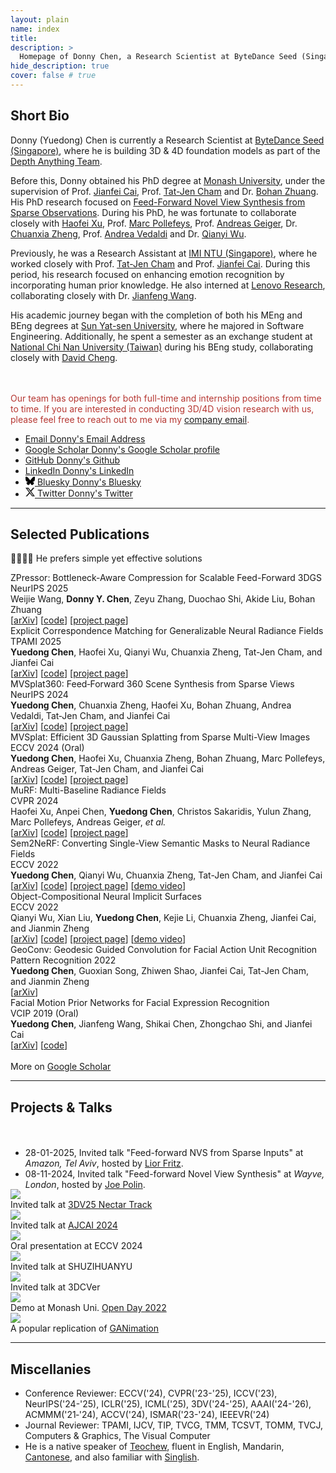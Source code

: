 ```yaml
---
layout: plain 
name: index
title: 
description: >
  Homepage of Donny Chen, a Research Scientist at ByteDance Seed (Singapore), working on 3D/4D vision. Views are his own.
hide_description: true
cover: false # true
---
```


<h2 class="h1 index-header" id="about">Short Bio </h2>

Donny (Yuedong) Chen is currently a Research Scientist at [ByteDance Seed (Singapore)](https://seed.bytedance.com/en/), where he is building 3D & 4D foundation models as part of the [Depth Anything Team](https://github.com/DepthAnything).

Before this, Donny obtained his PhD degree at [Monash University](https://www.monash.edu), under the supervision of Prof. [Jianfei Cai](https://jianfei-cai.github.io), Prof. [Tat-Jen Cham](https://personal.ntu.edu.sg/astjcham/) and Dr. [Bohan Zhuang](https://bohanzhuang.github.io/). His PhD research focused on [Feed-Forward Novel View Synthesis from Sparse Observations](https://bridges.monash.edu/articles/thesis/Feed-Forward_Novel_View_Synthesis_from_Sparse_Observations/29123996). During his PhD, he was fortunate to collaborate closely with [Haofei Xu](https://haofeixu.github.io/), Prof. [Marc Pollefeys](https://people.inf.ethz.ch/marc.pollefeys/), Prof. [Andreas Geiger](http://www.cvlibs.net/), Dr. [Chuanxia Zheng](https://physicalvision.github.io/people/~chuanxia), Prof. [Andrea Vedaldi](https://www.robots.ox.ac.uk/~vedaldi/) and Dr. [Qianyi Wu](https://wuqianyi.top/).

Previously, he was a Research Assistant at [IMI NTU (Singapore)](http://web.archive.org/web/20200812205019/https://imi.ntu.edu.sg/Pages/Home.aspx), where he worked closely with Prof. [Tat-Jen Cham](https://personal.ntu.edu.sg/astjcham/) and Prof. [Jianfei Cai](https://jianfei-cai.github.io). During this period, his research focused on enhancing emotion recognition by incorporating human prior knowledge. He also interned at [Lenovo Research](https://research.lenovo.com/webapp/view_English/researchField.html), collaborating closely with Dr. [Jianfeng Wang](https://jianf-wang.github.io/personal/).

His academic journey began with the completion of both his MEng and BEng degrees at [Sun Yat-sen University](https://www.sysu.edu.cn/sysuen/), where he majored in Software Engineering. Additionally, he spent a semester as an exchange student at [National Chi Nan University (Taiwan)](https://www.ncnu.edu.tw/?Lang=en) during his BEng study, collaborating closely with [David Cheng](https://www.linkedin.com/in/hui-sheng-cheng/).


<!-- <p style="color: red;font-weight: bold;"> -->
<p style="color: #B63732;">
<br><br>
Our team has openings for both full-time and internship positions from time to time. If you are interested in conducting 3D/4D vision research with us, please feel free to reach out to me via my <a href="mailto:donny.chen@bytedance.com">company email</a>.
<!-- Actively seeking Research Scientist position (<a href="mailto:donny.chen@outlook.sg">Email</a>, <a href="assets/pdf/Resume_Yuedong_CHEN.pdf">CV</a>) <br /> <br /> -->
<!-- I will present MVSplat360 on-site at NeurIPS24 (13/12 at Vancouver). Let's connect! -->
</p>



<div class="body-social sidebar-social">
  <ul>
    <li> <a href="mailto:donny.chen@outlook.sg" title="donny.chen@outlook.sg" class="no-mark-external" target="_blank"> <span class="icon-mail"></span> <span aria-hidden="true">Email </span><span class="sr-only">Donny's Email Address</span></a></li>
    <li> <a href="https://scholar.google.com/citations?user=GqgGZlQAAAAJ" title="Google Scholar" class="no-mark-external" target="_blank"> <span class="icon-googlescholar"></span> <span aria-hidden="true">Google Scholar </span><span class="sr-only">Donny's Google Scholar profile</span></a></li>
    <li> <a href="https://github.com/donydchen" title="GitHub" class="no-mark-external" target="_blank"> <span class="icon-github"></span> <span aria-hidden="true">GitHub </span><span class="sr-only">Donny's Github</span></a></li>
    <li> <a href="https://www.linkedin.com/in/donydchen" title="LinkedIn" class="no-mark-external" target="_blank"> <span class="icon-linkedin2"></span> <span aria-hidden="true">LinkedIn </span><span class="sr-only">Donny's LinkedIn</span></a></li>
    <li><a href="https://bsky.app/profile/donydchen.bsky.social" title="Bluesky" class="no-mark-external" target="_blank"> <span><svg xmlns="http://www.w3.org/2000/svg" width="15.2" height="15.5" viewBox="0 0 512 512"><!--!Font Awesome Free 6.7.2 by @fontawesome - https://fontawesome.com License - https://fontawesome.com/license/free Copyright 2025 Fonticons, Inc.--><path d="M111.8 62.2C170.2 105.9 233 194.7 256 242.4c23-47.6 85.8-136.4 144.2-180.2c42.1-31.6 110.3-56 110.3 21.8c0 15.5-8.9 130.5-14.1 149.2C478.2 298 412 314.6 353.1 304.5c102.9 17.5 129.1 75.5 72.5 133.5c-107.4 110.2-154.3-27.6-166.3-62.9l0 0c-1.7-4.9-2.6-7.8-3.3-7.8s-1.6 3-3.3 7.8l0 0c-12 35.3-59 173.1-166.3 62.9c-56.5-58-30.4-116 72.5-133.5C100 314.6 33.8 298 15.7 233.1C10.4 214.4 1.5 99.4 1.5 83.9c0-77.8 68.2-53.4 110.3-21.8z"/></svg></span> <span aria-hidden="true">Bluesky </span><span class="sr-only">Donny's Bluesky</span></a></li>
    <li> <a href="https://twitter.com/donydchen" title="Twitter" class="no-mark-external" target="_blank"> <span><svg xmlns="http://www.w3.org/2000/svg" width="15.2" height="15.5" fill="currentColor" class="bi bi-twitter-x" viewBox="0 0 16 16"><path d="M12.6.75h2.454l-5.36 6.142L16 15.25h-4.937l-3.867-5.07-4.425 5.07H.316l5.733-6.57L0 .75h5.063l3.495 4.633L12.601.75Zm-.86 13.028h1.36L4.323 2.145H2.865z"/></svg></span> <span aria-hidden="true">Twitter </span><span class="sr-only">Donny's Twitter</span></a></li>
  </ul>
</div>

---

<h2 class="h1 index-header" id="publications">Selected Publications </h2>
<p class='hl-sen'> 🤖🧠👌🏼 He prefers simple yet effective solutions </p>

<div class="pub">
  <div class="pub-title">ZPressor: Bottleneck-Aware Compression for Scalable Feed-Forward 3DGS</div>
  <div class="pub-venue">NeurIPS 2025</div>
  <div class="pub-authors">Weijie Wang, <b>Donny Y. Chen</b>, Zeyu Zhang, Duochao Shi, Akide Liu, Bohan Zhuang</div>
  <div>[<a href="https://arxiv.org/abs/2505.23734">arXiv</a>] [<a href="https://github.com/ziplab/ZPressor">code</a>] [<a href="https://lhmd.top/zpressor/">project
    page</a>] </div>
</div>

<div class="pub">
  <div class="pub-title">Explicit Correspondence Matching for Generalizable Neural Radiance Fields</div>
  <div class="pub-venue">TPAMI 2025</div>
  <div class="pub-authors"><b>Yuedong Chen</b>, Haofei Xu, Qianyi Wu, Chuanxia Zheng, Tat-Jen Cham, and Jianfei Cai</div>
  <div>[<a href="http://arxiv.org/abs/2304.12294">arXiv</a>] [<a href="https://github.com/donydchen/matchnerf">code</a>] [<a href="https://donydchen.github.io/matchnerf/">project
    page</a>] </div>
</div>

<div class="pub">
  <div class="pub-title">MVSplat360: Feed‑Forward 360 Scene Synthesis from Sparse Views</div>
  <div class="pub-venue">NeurIPS 2024</div>
  <div class="pub-authors"><b>Yuedong Chen</b>, Chuanxia Zheng, Haofei Xu, Bohan Zhuang, Andrea Vedaldi, Tat‑Jen Cham, and Jianfei Cai</div>
  <div>[<a href="https://arxiv.org/abs/2411.04924">arXiv</a>] [<a href="https://github.com/donydchen/mvsplat360">code</a>] [<a href="https://donydchen.github.io/mvsplat360">project page</a>] </div>
  <!-- <div> TL;DR: MVSplat360 is a feed‑forward model that combines 3DGS with SVD to achieve 360° NVS for complex scenes with less than 5 input views. </div>  -->
</div>

<div class="pub">
  <div class="pub-title">MVSplat: Efficient 3D Gaussian Splatting from Sparse Multi-View Images</div>
  <div class="pub-venue">ECCV 2024 (Oral)</div>
  <div class="pub-authors"><b>Yuedong Chen</b>, Haofei Xu, Chuanxia Zheng, Bohan Zhuang, Marc Pollefeys, Andreas Geiger, Tat-Jen Cham, and Jianfei Cai</div>
  <div>[<a href="https://arxiv.org/abs/2403.14627">arXiv</a>] [<a href="https://github.com/donydchen/mvsplat">code</a>] [<a href="https://donydchen.github.io/mvsplat">project
    page</a>] </div>
</div>

<div class="pub">
  <div class="pub-title">MuRF: Multi-Baseline Radiance Fields</div>
  <div class="pub-venue">CVPR 2024</div>
  <div class="pub-authors">Haofei Xu, Anpei Chen, <b>Yuedong Chen</b>, Christos Sakaridis, Yulun Zhang, Marc Pollefeys, Andreas Geiger, <i>et al.</i></div>
  <div>[<a href="https://arxiv.org/abs/2312.04565">arXiv</a>] [<a href="https://github.com/autonomousvision/murf">code</a>] [<a href="https://haofeixu.github.io/murf/">project
    page</a>] </div>
</div>

<div class="pub">
  <div class="pub-title">Sem2NeRF: Converting Single-View Semantic Masks to Neural Radiance Fields</div>
  <div class="pub-venue">ECCV 2022</div>
  <div class="pub-authors"><b>Yuedong Chen</b>, Qianyi Wu, Chuanxia Zheng, Tat-Jen Cham, and Jianfei Cai</div>
  <div>[<a href="https://arxiv.org/abs/2203.10821">arXiv</a>] [<a href="https://github.com/donydchen/sem2nerf">code</a>] [<a href="https://donydchen.github.io/sem2nerf/">project
    page</a>] [<a href="https://www.youtube.com/watch?v=cYr3Dz8N_9E">demo video</a>] </div>
</div>

<div class="pub">
  <div class="pub-title">Object-Compositional Neural Implicit Surfaces</div>
  <div class="pub-venue">ECCV 2022</div>
  <div class="pub-authors">Qianyi Wu, Xian Liu, <b>Yuedong Chen</b>, Kejie Li, Chuanxia Zheng, Jianfei Cai, and Jianmin Zheng</div>
  <div>[<a href="https://arxiv.org/abs/2207.09686">arXiv</a>] [<a href="https://github.com/QianyiWu/objsdf">code</a>]
    [<a href="https://wuqianyi.top/objectsdf/">project
      page</a>] [<a href="https://youtu.be/23vxOV19bEw">demo video</a>] </div>
</div>

<!-- <div class="pub">
  <div class="pub-title">Towards Unbiased Visual Emotion Recognition via Causal Intervention</div>
  <div class="pub-venue">ACM Multimedia 2022</div>
  <div class="pub-authors">Yuedong Chen, Xu Yang, Tat-Jen Cham, and Jianfei Cai</div>
  <div>[<a href="https://arxiv.org/abs/2107.12096">arXiv</a>] [<a href="https://github.com/donydchen/causal_emotion">code</a>]
  </div>
</div> -->

<div class="pub">
  <div class="pub-title">GeoConv: Geodesic Guided Convolution for Facial Action Unit Recognition</div>
  <div class="pub-venue">Pattern Recognition 2022</div>
  <div class="pub-authors"><b>Yuedong Chen</b>, Guoxian Song, Zhiwen Shao, Jianfei Cai, Tat-Jen Cham, and Jianmin Zheng</div>
  <div>[<a href="https://arxiv.org/abs/2003.03055">arXiv</a>] 
    <!-- [<a href="#">code (coming soon)</a>] -->
  </div>
</div>

<div class="pub">
  <div class="pub-title">Facial Motion Prior Networks for Facial Expression Recognition</div>
  <div class="pub-venue">VCIP 2019 (Oral)</div>
  <div class="pub-authors"><b>Yuedong Chen</b>, Jianfeng Wang, Shikai Chen, Zhongchao Shi, and Jianfei Cai</div>
  <div>[<a href="https://arxiv.org/abs/1902.08788">arXiv</a>] [<a href="https://github.com/donydchen/FMPN-FER">code</a>]</div>
</div>

<div>
  <br>
  More on <a href="https://scholar.google.com.sg/citations?user=GqgGZlQAAAAJ&hl=en" target="_blank">Google Scholar</a>
</div>

---

<h2 class="h1 index-header" id="projects">Projects & Talks</h2>

<div style="padding-top: 20px; margin-bottom: -15px">
  <ul>
    <li>28-01-2025, Invited talk "Feed-forward NVS from Sparse Inputs​" at <i>Amazon, Tel Aviv</i>, hosted by <a href="https://www.linkedin.com/in/lior-fritz-6457a796">Lior Fritz</a>.</li>
    <li>08-11-2024, Invited talk "Feed-forward Novel View Synthesis" at <i>Wayve, London</i>, hosted by <a href="https://www.linkedin.com/in/joepolin">Joe Polin</a>.</li>
  </ul>
</div>

<div class="demo-proj-row">

  <div class="card">
    <a href="https://bsky.app/profile/donydchen.bsky.social/post/3lldtgeyitc2h" target="_blank">
      <div><img src="assets/img/talk_3dv25.png" /></div>
    </a>
    <div class="cdesc">Invited talk at <a href="https://3dvconf.github.io/2025/call-for-nectar-track" target="_blank">3DV25 Nectar Track</a></div>
  </div>

  <div class="card">
    <a href="https://ajcai2024.org/files/AJCAI_Booklet.pdf#page=15.09" target="_blank">
      <div><img src="assets/img/talk_ajcai2024.png" /></div>
    </a>
    <div class="cdesc">Invited talk at <a href="https://ajcai2024.org" target="_blank">AJCAI 2024</a></div>
  </div>

  <!-- <div class="card">
    <a href="https://wayve.ai" target="_blank">
      <div style="margin: 25px 0;"><img src="assets/img/talk_wayve_uk.png" /></div>
    </a>
    <div class="cdesc">Invited talk at WAYVE(London)</div>
  </div> -->

  <div class="card">
    <a href="https://eccv2024.ecva.net/virtual/2024/poster/1231" target="_blank">
      <div><img src="assets/img/eccv24_oral.jpeg" /></div>
    </a>
    <div class="cdesc">Oral presentation at ECCV 2024</div>
  </div>

  <div class="card">
    <a href="https://cepoca.cn/lectureHall/lectureRoomDetail/?liveUid=cd40fae9992618669ccf17e09efa7b76" target="_blank">
      <div><img src="assets/img/talk_szhy.jpeg" /></div>
    </a>
    <div class="cdesc">Invited talk at SHUZIHUANYU</div>
  </div>

  <div class="card">
    <a href="https://www.bilibili.com/video/BV1sAWhe1ENw/" target="_blank">
      <div><img src="assets/img/talk_3dcver.jpeg" /></div>
    </a>
    <div class="cdesc">Invited talk at 3DCVer</div>
  </div>  

  <div class="card">
    <a href="https://github.com/lyndonzheng/Pluralistic-Inpainting#gui" target="_blank">
      <div><img src="assets/img/openday22_demo.jpeg" /></div>
    </a>
    <div class="cdesc">Demo at Monash Uni. <a href="https://www.monash.edu/open-day">Open Day 2022</a></div>
  </div>
  
  <div class="card">
    <a href="https://github.com/donydchen/ganimation_replicate" target="_blank">
      <div><img src="assets/img/ganimation_proj.png" /></div>
    </a>
    <div class="cdesc">A popular replication of <a href="https://github.com/albertpumarola/GANimation">GANimation</a></div>
  </div>
</div>

---


<h2 class="h1 index-header" id="misc">Miscellanies</h2>

<div style="margin-bottom: 40px;">
  <ul>
    <li>Conference Reviewer: ECCV('24), CVPR('23-'25), ICCV('23), NeurIPS('24-'25), ICLR('25), ICML('25), 3DV('24-'25), AAAI('24-'26), ACMMM('21‑'24), ACCV('24), ISMAR('23-'24), IEEEVR('24)</li>
    <li>Journal Reviewer: TPAMI, IJCV, TIP, TVCG, TMM, TCSVT, TOMM, TVCJ, Computers & Graphics, The Visual Computer</li>
    <li>He is a native speaker of <a href="https://en.wikipedia.org/wiki/Teochew_dialect">Teochew</a>, fluent in English, Mandarin, <a href="https://en.wikipedia.org/wiki/Cantonese">Cantonese</a>, and also familiar with <a href="https://en.wikipedia.org/wiki/Singlish">Singlish</a>.
    </li>
  </ul>
</div>


<div class="container">
  <script type='text/javascript' id='clustrmaps'
    src='//cdn.clustrmaps.com/map_v2.js?cl=080808&w=300&t=tt&d=rZHkm--x6O2bEyO0Je3uy1kjPw-mXX0YCKFUg287Tc0&co=ffffff&ct=808080&cmo=3acc3a&cmn=ff5353'></script>
</div>
